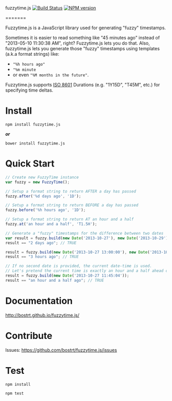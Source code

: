 fuzzytime.js [![Build Status](https://travis-ci.org/bostrt/fuzzytime.js.png?branch=master)](https://travis-ci.org/bostrt/fuzzytime.js) [![NPM version](https://badge.fury.io/js/fuzzytime.js.png)](http://badge.fury.io/js/fuzzytime.js)

=======

Fuzzytime.js is a JavaScript library used for generating "fuzzy" timestamps.

Sometimes it is easier to read something like "45 minutes ago" instead of "2013-05-10 11:30:38 AM", right? Fuzzytime.js lets
you do that. Also, fuzzytime.js lets you generate those "fuzzy" timestamps using templates (a.k.a format strings) like:

  - `"%h hours ago"`
  - `"%m minute`
  - or even `"%M months in the future"`.
  
Fuzzytime.js supports [ISO 8601](https://en.wikipedia.org/wiki/ISO_8601#Durations) Durations (e.g. "1Y15D", "T45M", etc.) for specifying time deltas.

Install
=====
`npm install fuzzytime.js`

_**or**_

`bower install fuzzytime.js`
  
Quick Start
======
```javascript
// Create new FuzzyTime instance
var fuzzy = new FuzzyTime();

// Setup a format string to return AFTER a day has passed
fuzzy.after('%d days ago', '1D');

// Setup a format string to return BEFORE a day has passed
fuzzy.before('%h hours ago', '1D');

// Setup a format string to return AT an hour and a half
fuzzy.at('an hour and a half', 'T1.5H');

// Generate a "fuzzy" timestamps for the difference between two dates
var result = fuzzy.build(new Date('2013-10-27'), new Date('2013-10-29'));
result == "2 days ago"; // TRUE

result = fuzzy.build(new Date('2013-10-27 13:00:00'), new Date('2013-10-27 16:00:00'));
result == "3 hours ago"; // TRUE

// If no second date is provided, the current date-time is used.
// Let's pretend the current time is exactly an hour and a half ahead of the date below
result = fuzzy.build(new Date('2013-10-27 11:45:04'));
result == "an hour and a half ago"; // TRUE

```

Documentation
========
http://bostrt.github.io/fuzzytime.js/

Contribute
========
Issues: https://github.com/bostrt/fuzzytime.js/issues

Test
====

`npm install`

`npm test`
